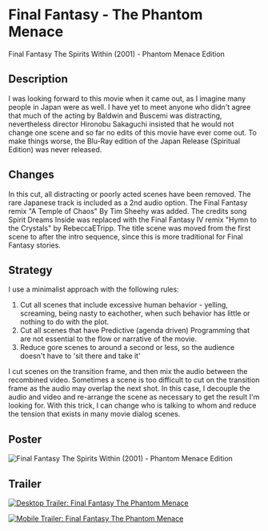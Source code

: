 # Final Fantasy - The Phantom Menace
Final Fantasy The Spirits Within (2001) - Phantom Menace Edition

## Description
I was looking forward to this movie when it came out, as I imagine many people in Japan were as well. 
I have yet to meet anyone who didn't agree that much of the acting by Baldwin and Buscemi was distracting, 
nevertheless director Hironobu Sakaguchi insisted that he would not change one scene and so far no edits of this movie have ever come out.
To make things worse, the Blu-Ray edition of the Japan Release (Spiritual Edition) was never released. 

## Changes
In this cut, all distracting or poorly acted scenes have been removed. 
The rare Japanese track is included as a 2nd audio option. 
The Final Fantasy remix "A Temple of Chaos" By Tim Sheehy was added.
The credits song Spirit Dreams Inside was replaced with the Final Fantasy IV remix "Hymn to the Crystals" by RebeccaETripp.
The title scene was moved from the first scene to after the intro sequence, since this is more traditional for Final Fantasy stories.

## Strategy
I use a minimalist approach with the following rules:
1. Cut all scenes that include excessive human behavior - yelling, screaming, being nasty to eachother, when such behavior has little or nothing to do with the plot.
2. Cut all scenes that have Predictive (agenda driven) Programming that are not essential to the flow or narrative of the movie.
3. Reduce gore scenes to around a second or less, so the audience doesn't have to 'sit there and take it'

I cut scenes on the transition frame, and then mix the audio between the recombined video. Sometimes a scene is too difficult to cut on the transition frame as the audio may overlap the next shot. In this case, I decouple the audio and video and re-arrange the scene as necessary to get the result I'm looking for. With this trick, I can change who is talking to whom and reduce the tension that exists in many movie dialog scenes. 

## Poster
![Final Fantasy The Spirits Within (2001) - Phantom Menace Edition](https://raw.githubusercontent.com/clevertree/video-edits/refs/heads/main/FanMixes/Final%20Fantasy%20(2001)%20-%20The%20Phantom%20Menace/img/poster.jpg)

## Trailer
[![Desktop Trailer: Final Fantasy The Phantom Menace](https://img.youtube.com/vi/supOKvLaGWY/0.jpg)](https://www.youtube.com/watch?v=supOKvLaGWY)

[![Mobile Trailer: Final Fantasy The Phantom Menace](https://img.youtube.com/vi/RiI_2LCRXBc/0.jpg)](https://www.youtube.com/watch?v=RiI_2LCRXBc)
